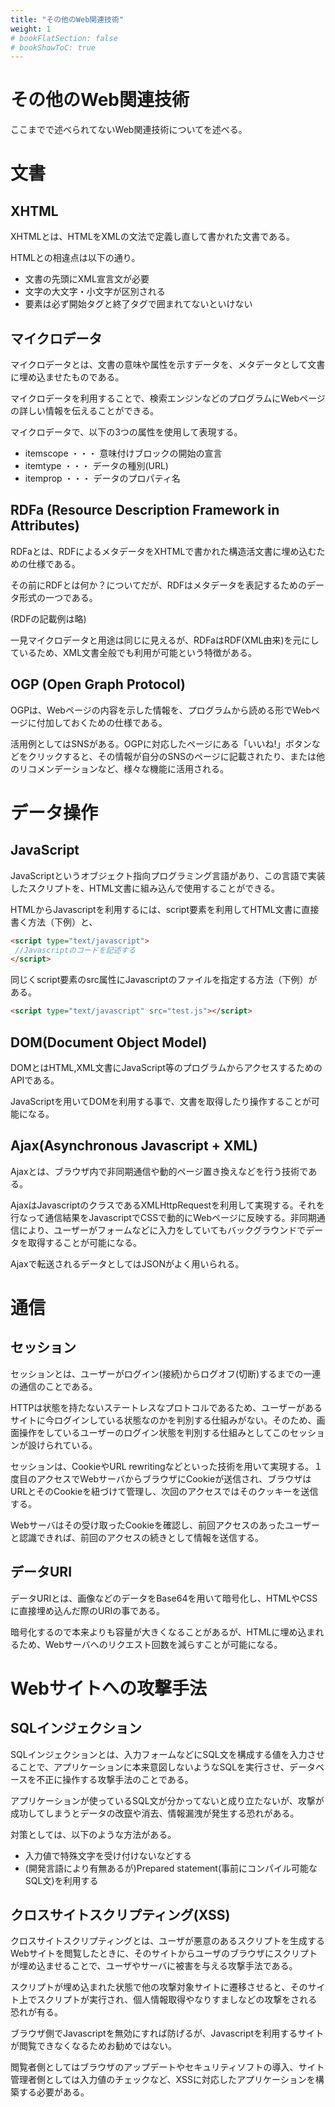 ```yaml
---
title: "その他のWeb関連技術"
weight: 1
# bookFlatSection: false
# bookShowToC: true
---
```


<h1>その他のWeb関連技術</h1>

ここまでで述べられてないWeb関連技術についてを述べる。

# 文書


## XHTML

XHTMLとは、HTMLをXMLの文法で定義し直して書かれた文書である。

HTMLとの相違点は以下の通り。

- 文書の先頭にXML宣言文が必要
- 文字の大文字・小文字が区別される
- 要素は必ず開始タグと終了タグで囲まれてないといけない


## マイクロデータ

マイクロデータとは、文書の意味や属性を示すデータを、メタデータとして文書に埋め込ませたものである。

マイクロデータを利用することで、検索エンジンなどのプログラムにWebページの詳しい情報を伝えることができる。

マイクロデータで、以下の3つの属性を使用して表現する。

- itemscope ・・・  意味付けブロックの開始の宣言
- itemtype  ・・・  データの種別(URL)
- itemprop  ・・・  データのプロパティ名


## RDFa (Resource Description Framework in Attributes)

RDFaとは、RDFによるメタデータをXHTMLで書かれた構造活文書に埋め込むための仕様である。

その前にRDFとは何か？についてだが、RDFはメタデータを表記するためのデータ形式の一つである。

(RDFの記載例は略)

一見マイクロデータと用途は同じに見えるが、RDFaはRDF(XML由来)を元にしているため、XML文書全般でも利用が可能という特徴がある。


## OGP (Open Graph Protocol)

OGPは、Webページの内容を示した情報を、プログラムから読める形でWebページに付加しておくための仕様である。

活用例としてはSNSがある。OGPに対応したページにある「いいね!」ボタンなどをクリックすると、その情報が自分のSNSのページに記載されたり、または他のリコメンデーションなど、様々な機能に活用される。



# データ操作

## JavaScript

JavaScriptというオブジェクト指向プログラミング言語があり、この言語で実装したスクリプトを、HTML文書に組み込んで使用することができる。

HTMLからJavascriptを利用するには、script要素を利用してHTML文書に直接書く方法（下例）と、

```html
<script type="text/javascript">
 //Javascriptのコードを記述する
</script>
```

同じくscript要素のsrc属性にJavascriptのファイルを指定する方法（下例）がある。

```html
<script type="text/javascript" src="test.js"></script>
```


## DOM(Document Object Model)

DOMとはHTML,XML文書にJavaScript等のプログラムからアクセスするためのAPIである。

JavaScriptを用いてDOMを利用する事で、文書を取得したり操作することが可能になる。


## Ajax(Asynchronous Javascript + XML)

Ajaxとは、ブラウザ内で非同期通信や動的ページ置き換えなどを行う技術である。

AjaxはJavascriptのクラスであるXMLHttpRequestを利用して実現する。それを行なって通信結果をJavascriptでCSSで動的にWebページに反映する。非同期通信により、ユーザーがフォームなどに入力をしていてもバックグラウンドでデータを取得することが可能になる。

Ajaxで転送されるデータとしてはJSONがよく用いられる。


# 通信

## セッション

セッションとは、ユーザーがログイン(接続)からログオフ(切断)するまでの一連の通信のことである。

HTTPは状態を持たないステートレスなプロトコルであるため、ユーザーがあるサイトに今ログインしている状態なのかを判別する仕組みがない。そのため、画面操作をしているユーザーのログイン状態を判別する仕組みとしてこのセッションが設けられている。

セッションは、CookieやURL rewritingなどといった技術を用いて実現する。１度目のアクセスでWebサーバからブラウザにCookieが送信され、ブラウザはURLとそのCookieを紐づけて管理し、次回のアクセスではそのクッキーを送信する。

Webサーバはその受け取ったCookieを確認し、前回アクセスのあったユーザーと認識できれば、前回のアクセスの続きとして情報を送信する。


## データURI

データURIとは、画像などのデータをBase64を用いて暗号化し、HTMLやCSSに直接埋め込んだ際のURIの事である。

暗号化するので本来よりも容量が大きくなることがあるが、HTMLに埋め込まれるため、Webサーバへのリクエスト回数を減らすことが可能になる。


# Webサイトへの攻撃手法

## SQLインジェクション

SQLインジェクションとは、入力フォームなどにSQL文を構成する値を入力させることで、アプリケーションに本来意図しないようなSQLを実行させ、データベースを不正に操作する攻撃手法のことである。

アプリケーションが使っているSQL文が分かってないと成り立たないが、攻撃が成功してしまうとデータの改竄や消去、情報漏洩が発生する恐れがある。

対策としては、以下のような方法がある。

- 入力値で特殊文字を受け付けないなどする
- (開発言語により有無あるが)Prepared statement(事前にコンパイル可能なSQL文)を利用する


## クロスサイトスクリプティング(XSS)

クロスサイトスクリプティングとは、ユーザが悪意のあるスクリプトを生成するWebサイトを閲覧したときに、そのサイトからユーザのブラウザにスクリプトが埋め込ませることで、ユーザやサーバに被害を与える攻撃手法である。

スクリプトが埋め込まれた状態で他の攻撃対象サイトに遷移させると、そのサイト上でスクリプトが実行され、個人情報取得やなりすましなどの攻撃をされる恐れが有る。

ブラウザ側でJavascriptを無効にすれば防げるが、Javascriptを利用するサイトが閲覧できなくなるためお勧めではない。

閲覧者側としてはブラウザのアップデートやセキュリティソフトの導入、サイト管理者側としては入力値のチェックなど、XSSに対応したアプリケーションを構築する必要がある。
